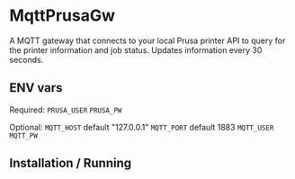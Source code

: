 # MqttPrusaGw

A MQTT gateway that connects to your local Prusa printer API to query for the printer information and job status.
Updates information every 30 seconds.

## ENV vars

Required:
`PRUSA_USER`
`PRUSA_PW`

Optional:
`MQTT_HOST` default "127.0.0.1"
`MQTT_PORT` default 1883
`MQTT_USER`
`MQTT_PW`

## Installation / Running

